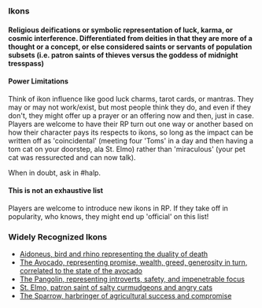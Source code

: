 
### Ikons
#### Religious deifications or symbolic representation of luck, karma, or cosmic interference. Differentiated from deities in that they are more of a thought or a concept, or else considered saints or servants of population subsets (i.e. patron saints of thieves versus the goddess of midnight tresspass)

#### Power Limitations
Think of ikon influence like good luck charms, tarot cards, or mantras. They may or may not work/exist, but most people think they do, and even if they don't, they might offer up a prayer or an offering now and then, just in case. Players are welcome to have their RP turn out one way or another based on how their character pays its respects to ikons, so long as the impact can be written off as 'coincidental' (meeting four 'Toms' in a day and then having a tom cat on your doorstep, ala St. Elmo) rather than 'miraculous' (your pet cat was ressurected and can now talk).

When in doubt, ask in #halp.

#### This is not an exhaustive list
Players are welcome to introduce new ikons in RP. If they take off in popularity, who knows, they might end up 'official' on this list! 

### Widely Recognized Ikons
- [Aidoneus, bird and rhino representing the duality of death](https://github.com/Quae/greyveldt/blob/master/culture/ikons/aidoneus.md)
- [The Avocado, representing promise, wealth, greed, generosity in turn, correlated to the state of the avocado](https://github.com/Quae/greyveldt/blob/master/culture/ikons/avocado.md)
- [The Pangolin, representing introverts, safety, and impenetrable focus](https://github.com/Quae/greyveldt/blob/master/culture/ikons/pangolin.md)
- [St. Elmo, patron saint of salty curmudgeons and angry cats](https://github.com/Quae/greyveldt/edit/master/culture/ikons/st_elmo.md)
- [The Sparrow, harbringer of agricultural success and compromise](https://github.com/Quae/greyveldt/blob/master/culture/ikons/sparrow.md)
